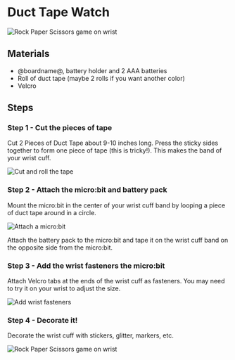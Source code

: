 # Duct Tape Watch

![Rock Paper Scissors game on wrist](/static/mb/projects/duct-tape-watch.jpg)

## Materials

* @boardname@, battery holder and 2 AAA batteries
* Roll of duct tape (maybe 2 rolls if you want another color)
* Velcro

## Steps

### Step 1 - Cut the pieces of tape

Cut 2 Pieces of Duct Tape about 9-10 inches long. Press the sticky sides together to form one piece of tape (this is tricky!). This makes the band of your wrist cuff.

![Cut and roll the tape](/static/mb/projects/duct-tape-watch/cut-roll-tape.jpg)

### Step 2 - Attach the micro:bit and battery pack

Mount the micro:bit in the center of your wrist cuff band by looping a piece of duct tape around in a circle.

![Attach a micro:bit](/static/mb/projects/duct-tape-watch/attach-mb.jpg)

Attach the battery pack to the micro:bit and tape it on the wrist cuff band on the opposite side from the micro:bit.

### Step 3 - Add the wrist fasteners the micro:bit

Attach Velcro tabs at the ends of the wrist cuff as fasteners. You may need to try it on your wrist to adjust the size.

![Add wrist fasteners](/static/mb/projects/duct-tape-watch/wrist-fastener.jpg)

### Step 4 - Decorate it!

Decorate the wrist cuff with stickers, glitter, markers, etc.

![Rock Paper Scissors game on wrist](/static/mb/projects/duct-tape-watch.jpg)
